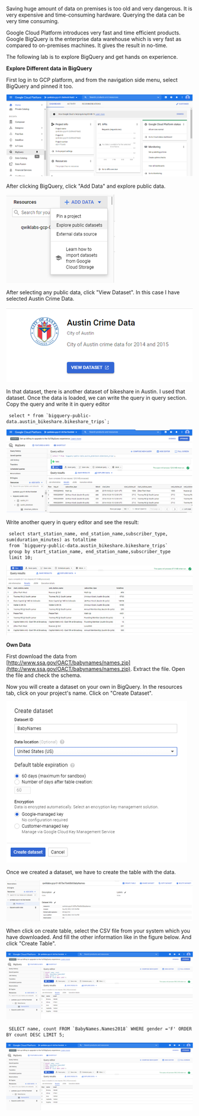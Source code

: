 Saving huge amount of data on premises is too old and very dangerous. It is very expensive and time-consuming hardware. Querying the data can be very time consuming.

Google Cloud Platform introduces very fast and time efficient products. Google BigQuery is the enterprise data warehouse which is very fast as compared to on-premises machines. It gives the result in no-time.

The following lab is to explore BigQuery and get hands on experience.

**Explore Different data in BigQuery**

First log in to GCP platform, and from the navigation side menu, select BigQuery and pinned it too.


![Test Image 4]( https://github.com/acadali/Explore-a-BigQuery-Public-Dataset/blob/master/1.png)


After clicking BigQuery, click &quot;Add Data&quot; and explore public data.


![Test Image 4]( https://github.com/acadali/Explore-a-BigQuery-Public-Dataset/blob/master/2.png)


After selecting any public data, click &quot;View Dataset&quot;. In this case I have selected Austin Crime Data.


![Test Image 4]( https://github.com/acadali/Explore-a-BigQuery-Public-Dataset/blob/master/3.png)


In that dataset, there is another dataset of bikeshare in Austin. I used that dataset. Once the data is loaded, we can write the query in query section.
Copy the query and write it in query editor

     select * from `bigquery-public-data.austin_bikeshare.bikeshare_trips`;


![Test Image 4]( https://github.com/acadali/Explore-a-BigQuery-Public-Dataset/blob/master/4.png)

Write another query in query editor and see the result:

     select start_station_name, end_station_name,subscriber_type, sum(duration_minutes) as totaltime
     from `bigquery-public-data.austin_bikeshare.bikeshare_trips`
     group by start_station_name, end_station_name,subscriber_type
     limit 10;

![Test Image 4]( https://github.com/acadali/Explore-a-BigQuery-Public-Dataset/blob/master/5.png)

**Own Data**

First download the data from [http://www.ssa.gov/OACT/babynames/names.zip](http://www.ssa.gov/OACT/babynames/names.zip). Extract the file. Open the file and check the schema.

Now you will create a dataset on your own in BigQuery. In the resources tab, click on your project&#39;s name. Click on &quot;Create Dataset&quot;.

![Test Image 4]( https://github.com/acadali/Explore-a-BigQuery-Public-Dataset/blob/master/6.png)

Once we created a dataset, we have to create the table with the data.

![Test Image 4]( https://github.com/acadali/Explore-a-BigQuery-Public-Dataset/blob/master/7.png)

When click on create table, select the CSV file from your system which you have downloaded. And fill the other information like in the figure below. And click &quot;Create Table&quot;.

![Test Image 4](https://github.com/acadali/Explore-a-BigQuery-Public-Dataset/blob/master/9.png)

     SELECT name, count FROM `BabyNames.Names2018` WHERE gender ='F' ORDER BY count DESC LIMIT 5;

![Test Image 4]( https://github.com/acadali/Explore-a-BigQuery-Public-Dataset/blob/master/9.png)

